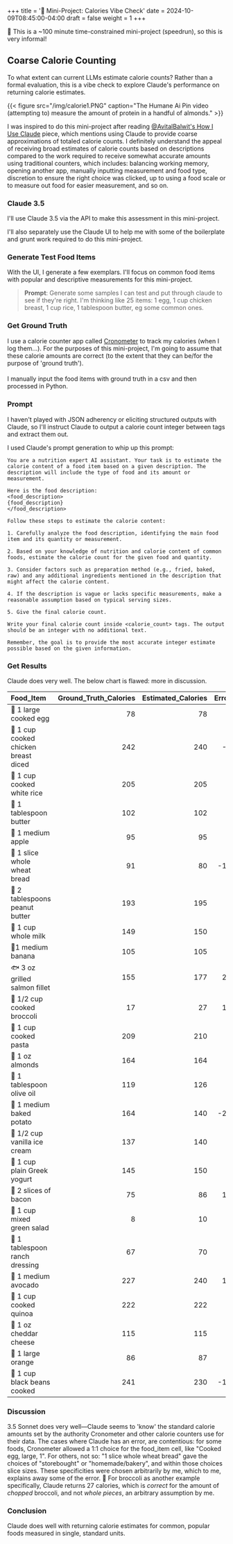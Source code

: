 +++
title = '🐁 Mini-Project: Calories Vibe Check'
date = 2024-10-09T08:45:00-04:00
draft = false
weight = 1
+++

🐁 This is a ~100 minute time-constrained mini-project (speedrun), so this is very informal!

## Coarse Calorie Counting

To what extent can current LLMs estimate calorie counts? Rather than a formal evaluation, this is a vibe check to explore Claude's performance on returning calorie estimates. 

{{< figure src="/img/calorie1.PNG" caption="The Humane Ai Pin video (attempting to) measure the amount of protein in a handful of almonds." >}}

I was inspired to do this mini-project after reading [@AvitalBalwit's How I Use Claude](https://www.avitalbalwit.com/post/how-i-use-claude) piece, which mentions using Claude to provide coarse approximations of totaled calorie counts. I definitely understand the appeal of receiving broad estimates of calorie counts based on descriptions compared to the work required to receive somewhat accurate amounts using traditional counters, which includes: balancing working memory, opening another app, manually inputting measurement and food type, discretion to ensure the right choice was clicked, up to using a food scale or  to measure out food for easier measurement, and so on.

### Claude 3.5

I'll use Claude 3.5 via the API to make this assessment in this mini-project.

I'll also separately use the Claude UI to help me with some of the boilerplate and grunt work required to do this mini-project. 

### Generate Test Food Items

With the UI, I generate a few exemplars. I'll focus on common food items with popular and descriptive measurements for this mini-project.

>**Prompt**: Generate some samples I can test and put through claude to see if they're right. I'm thinking like 25 items: 1 egg, 1 cup chicken breast, 1 cup rice, 1 tablespoon butter, eg some common ones.

### Get Ground Truth

I use a calorie counter app called [Cronometer](https://cronometer.com/) to track my calories (when I log them...). For the purposes of this mini-project, I'm going to assume that these calorie amounts are correct (to the extent that they can be/for the purpose of 'ground truth').

#### 

I manually input the food items with ground truth in a csv and then processed in Python.

### Prompt

I haven't played with JSON adherency or eliciting structured outputs with Claude, so I'll instruct Claude to output a calorie count integer between tags and extract them out.

I used Claude's prompt generation to whip up this prompt:

```
You are a nutrition expert AI assistant. Your task is to estimate the calorie content of a food item based on a given description. The description will include the type of food and its amount or measurement.

Here is the food description:
<food_description>
{food_description}
</food_description>

Follow these steps to estimate the calorie content:

1. Carefully analyze the food description, identifying the main food item and its quantity or measurement.

2. Based on your knowledge of nutrition and calorie content of common foods, estimate the calorie count for the given food and quantity.

3. Consider factors such as preparation method (e.g., fried, baked, raw) and any additional ingredients mentioned in the description that might affect the calorie content.

4. If the description is vague or lacks specific measurements, make a reasonable assumption based on typical serving sizes.

5. Give the final calorie count.

Write your final calorie count inside <calorie_count> tags. The output should be an integer with no additional text.

Remember, the goal is to provide the most accurate integer estimate possible based on the given information.
```

### Get Results

Claude does very well. The below chart is flawed: more in discussion.


| Food_Item                         |   Ground_Truth_Calories |   Estimated_Calories |   Error |   Percent_Error |
|:----------------------------------|------------------------:|---------------------:|--------:|----------------:|
| 🍳 1 large cooked egg                |                      78 |                   78 |       0 |            0    |
| 🍗 1 cup cooked chicken breast diced |                     242 |                  240 |      -2 |            0.83 |
| 🍚 1 cup cooked white rice           |                     205 |                  205 |       0 |            0    |
| 🧈 1 tablespoon butter               |                     102 |                  102 |       0 |            0    |
| 🍎 1 medium apple                    |                      95 |                   95 |       0 |            0    |
| 🍞 1 slice whole wheat bread         |                      91 |                   80 |     -11 |           12.09 |
| 🥜 2 tablespoons peanut butter       |                     193 |                  195 |       2 |            1.04 |
| 🥛 1 cup whole milk                  |                     149 |                  150 |       1 |            0.67 |
| 🍌1 medium banana                   |                     105 |                  105 |       0 |            0    |
| 🐟 3 oz grilled salmon fillet        |                     155 |                  177 |      22 |           14.19 |
| 🥦 1/2 cup cooked broccoli           |                      17 |                   27 |      10 |           58.82 |
| 🍝 1 cup cooked pasta                |                     209 |                  210 |       1 |            0.48 |
| 🥜 1 oz almonds                      |                     164 |                  164 |       0 |            0    |
| 🍾 1 tablespoon olive oil            |                     119 |                  126 |       7 |            5.88 |
| 🥔 1 medium baked potato             |                     164 |                  140 |     -24 |           14.63 |
| 🍦 1/2 cup vanilla ice cream         |                     137 |                  140 |       3 |            2.19 |
| 🥣 1 cup plain Greek yogurt          |                     145 |                  150 |       5 |            3.45 |
| 🥓 2 slices of bacon                 |                      75 |                   86 |      11 |           14.67 |
| 🥗 1 cup mixed green salad           |                       8 |                   10 |       2 |           25    |
| 🥄 1 tablespoon ranch dressing       |                      67 |                   70 |       3 |            4.48 |
| 🥑 1 medium avocado                  |                     227 |                  240 |      13 |            5.73 |
| 🥘 1 cup cooked quinoa               |                     222 |                  222 |       0 |            0    |
| 🧀 1 oz cheddar cheese               |                     115 |                  115 |       0 |            0    |
| 🍊 1 large orange                    |                      86 |                   87 |       1 |            1.16 |
| 🥫 1 cup black beans cooked          |                     241 |                  230 |     -11 |            4.56 |

### Discussion

3.5 Sonnet does very well—Claude seems to 'know' the standard calorie amounts set by the authority Cronometer and other calorie counters use for their data. The cases where Claude has an error, are contentious: for some foods, Cronometer allowed a 1:1 choice for the food_item cell, like "Cooked egg, large, 1". For others, not so: "1 slice whole wheat bread" gave the choices of "storebought" or "homemade/bakery", and within those choices slice sizes. These specificities were chosen arbitrarily by me, which to me, explains away some of the error. 🚩 For broccoli as another example specifically, Claude returns 27 calories, which is *correct* for the amount of *chopped* broccoli, and not *whole pieces*, an arbitrary assumption by me. 

### Conclusion

Claude does well with returning calorie estimates for common, popular foods measured in single, standard units.